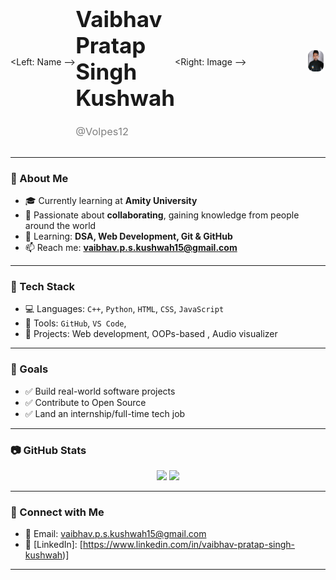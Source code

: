 <!-- Profile Banner -->
<div align="center" style="display: flex; justify-content: space-between; align-items: center;">

  <Left: Name -->
  <div style="flex: 1; text-align: left;">
    <h1 style="font-size: 2.5em;">Vaibhav Pratap Singh Kushwah</h1>
    <h3 style="font-weight: normal; color: gray;">@Volpes12</h3>
  </div>

  <Right: Image -->
  <div style="flex: 1; text-align: right;">
    <img src="assetsbanner.png" alt="Vaibhav's GitHub Banner"
         style="width: 20%; border: 3px solid white; border-radius: 12px;" />
  </div>

</div>


---

### 🌱 About Me

- 🎓 Currently learning at **Amity University**
- 🤝 Passionate about **collaborating**, gaining knowledge from people around the world
- 🧠 Learning: **DSA, Web Development, Git & GitHub**
- 📫 Reach me: **vaibhav.p.s.kushwah15@gmail.com**

---

### 🚀 Tech Stack

- 💻 Languages: `C++`, `Python`, `HTML`, `CSS`, `JavaScript`
- 🧱 Tools:  `GitHub`, `VS Code`, 
- 🔧 Projects: Web development, OOPs-based , Audio visualizer

---

### 🎯 Goals

- ✅ Build real-world software projects
- ✅ Contribute to Open Source
- ✅ Land an internship/full-time tech job

---

### 📷 GitHub Stats

<p align="center">
  <img src="https://github-readme-stats.vercel.app/api?username=Volpes12&show_icons=true&theme=tokyonight" width="48%" />
  <img src="https://github-readme-streak-stats.herokuapp.com/?user=Volpes12&theme=tokyonight" width="48%" />
</p>

---

### 🔗 Connect with Me

- 📧 Email: [vaibhav.p.s.kushwah15@gmail.com](mailto:vaibhav.p.s.kushwah15@gmail.com)
- 🔗 [LinkedIn]: [https://www.linkedin.com/in/vaibhav-pratap-singh-kushwah)]
---

<!--
Tip: Upload your banner image as /assets/banner.png in your repository.
Then update the <img src="assets/banner.png"> line to match your file path.
-->
